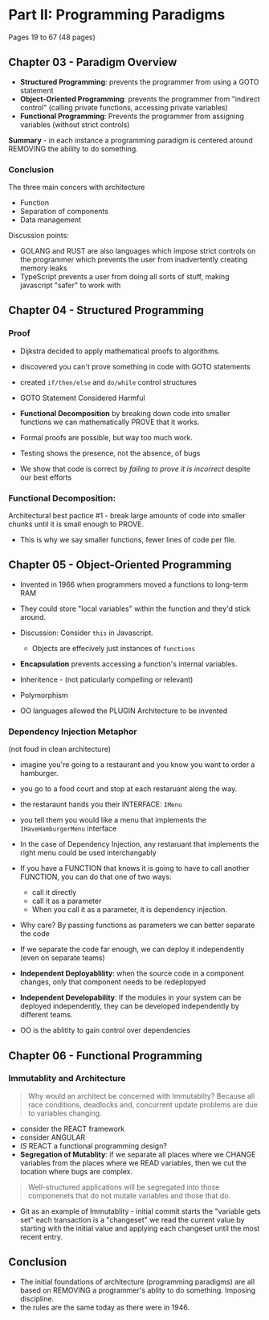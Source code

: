 # Part II: Programming Paradigms 

Pages 19 to 67 (48 pages)

## Chapter 03 - Paradigm Overview

- **Structured Programming**: prevents the programmer from using a GOTO statement
- **Object-Oriented Programming**: prevents the programmer from "indirect control" (calling private functions, accessing private variables)
- **Functional Programming**: Prevents the programmer from assigning variables (without strict controls)

**Summary** - in each instance a programming paradigm is centered around REMOVING the ability to do something.

### Conclusion 

The three main concers with architecture
- Function
- Separation of components
- Data management

Discussion points: 
- GOLANG and RUST are also languages which impose strict controls on the programmer which prevents the user from inadvertently creating memory leaks
- TypeScript prevents a user from doing all sorts of stuff, making javascript "safer" to work with

## Chapter 04 - Structured Programming

### Proof

- Dijkstra decided to apply mathematical proofs to algorithms. 
- discovered you can't prove something in code with GOTO statements
- created `if/then/else` and `do/while` control structures

- GOTO Statement Considered Harmful 
- **Functional Decomposition** by breaking down code into smaller functions we can mathematically PROVE that it works.
- Formal proofs are possible, but way too much work.
- Testing shows the presence, not the absence, of bugs
- We show that code is correct by *failing to prove it is incorrect* despite our best efforts

### Functional Decomposition:

Architectural best pactice #1 - break large amounts of code into smaller chunks until it is small enough to PROVE.

- This is why we say smaller functions, fewer lines of code per file.

## Chapter 05 - Object-Oriented Programming

- Invented in 1966 when programmers moved a functions to long-term RAM
- They could store "local variables" within the function and they'd stick around.
- Discussion: Consider `this` in Javascript. 
  - Objects are effecively just instances of `functions`

- **Encapsulation** prevents accessing a function's internal variables.
- Inheritence - (not paticularly compelling or relevant)
- Polymorphism 
- OO languages allowed the PLUGIN Architecture to be invented

### Dependency Injection Metaphor

(not foud in clean architecture)

- imagine you're going to a restaurant and you know you want to order a hamburger.
- you go to a food court and stop at each restaruant along the way.
- the restaraunt hands you their INTERFACE: `IMenu`
- you tell them you would like a menu that implements the `IHaveHamburgerMenu` interface
- In the case of Dependency Injection, any restaruant that implements the right menu could be used interchangably

- If you have a FUNCTION that knows it is going to have to call another FUNCTION, you can do that one of two ways:
  - call it directly
  - call it as a parameter
  - When you call it as a parameter, it is dependency injection.

- Why care? By passing functions as parameters we can better separate the code
- If we separate the code far enough, we can deploy it independently (even on separate teams)
- **Independent Deployablility**: when the source code in a component changes, only that component needs to be redeplopyed
- **Independent Developability**: If the modules in your system can be deployed independently, they can be developed independently by different teams.
- OO is the ablitity to gain control over dependencies 

## Chapter 06 - Functional Programming

### Immutablity and Architecture

> Why would an architect be concerned with Immutablity? Because all race conditions, deadlocks and, concurrent update problems are due to variables changing.

- consider the REACT framework
- consider ANGULAR 
- _IS_ REACT a functional programming design?
- **Segregation of Mutablity**: if we separate all places where we CHANGE variables from the places where we READ variables, then we cut the location where bugs are complex.

> Well-structured applications will be segregated into those componenets that do not mutate variables and those that do.

- Git as an example of Immutablity - initial commit starts the "variable gets set" each transaction is a "changeset" we read the current value by starting with the initial value and applying each changeset until the most recent entry.


## Conclusion

- The initial foundations of architecture (programming paradigms) are all based on REMOVING a programmer's ablity to do something. Imposing discipline.
- the rules are the same today as there were in 1946.
